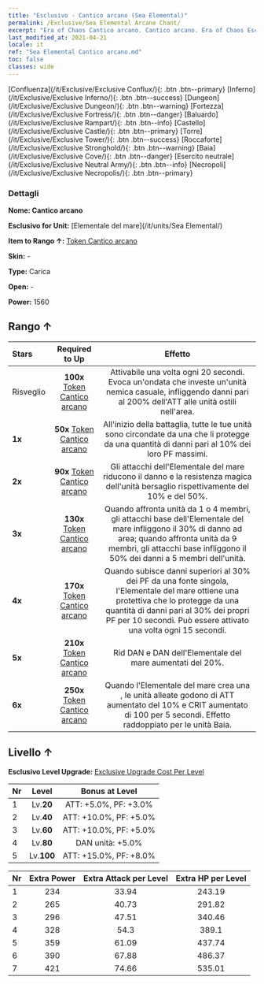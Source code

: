 ```yaml
---
title: "Esclusivo - Cantico arcano (Sea Elemental)"
permalink: /Exclusive/Sea Elemental Arcane Chant/
excerpt: "Era of Chaos Cantico arcano. Cantico arcano. Era of Chaos Esclusivo Cantico arcano. Elementale del mare Esclusivo."
last_modified_at: 2021-04-21
locale: it
ref: "Sea Elemental Cantico arcano.md"
toc: false
classes: wide
---
```

 [Confluenza](/it/Exclusive/Exclusive Conflux/){: .btn .btn--primary} [Inferno](/it/Exclusive/Exclusive Inferno/){: .btn .btn--success} [Dungeon](/it/Exclusive/Exclusive Dungeon/){: .btn .btn--warning} [Fortezza](/it/Exclusive/Exclusive Fortress/){: .btn .btn--danger} [Baluardo](/it/Exclusive/Exclusive Rampart/){: .btn .btn--info} [Castello](/it/Exclusive/Exclusive Castle/){: .btn .btn--primary} [Torre](/it/Exclusive/Exclusive Tower/){: .btn .btn--success} [Roccaforte](/it/Exclusive/Exclusive Stronghold/){: .btn .btn--warning} [Baia](/it/Exclusive/Exclusive Cove/){: .btn .btn--danger} [Esercito neutrale](/it/Exclusive/Exclusive Neutral Army/){: .btn .btn--info} [Necropoli](/it/Exclusive/Exclusive Necropolis/){: .btn .btn--primary} 

### Dettagli
 **Nome: Cantico arcano** 

 **Esclusivo for Unit:** [Elementale del mare](/it/units/Sea Elemental/) 

 **Item to Rango ↑:** [Token Cantico arcano](/it/Items/con_915/)

 **Skin:** -

 **Type:** Carica

 **Open:** -

 **Power:** 1560

## Rango ↑

  |     Stars    |  Required to Up | Effetto |
  |:-------------|:---------------:|:---------------:|
  |  Risveglio  | **100x** [Token Cantico arcano](/it/Items/con_915/) | <Maremoto> Attivabile una volta ogni 20 secondi. Evoca un'ondata che investe un'unità nemica casuale, infliggendo danni pari al 200% dell'ATT alle unità ostili nell'area. |
  | **1x** <i class="fas fa-star"/> | **50x** [Token Cantico arcano](/it/Items/con_915/) | All'inizio della battaglia, tutte le tue unità sono circondate da una <bolla> che li protegge da una quantità di danni pari al 10% dei loro PF massimi. |
  | **2x** <i class="fas fa-star"/> | **90x** [Token Cantico arcano](/it/Items/con_915/) | Gli attacchi dell'Elementale del mare riducono il danno e la resistenza magica dell'unità bersaglio rispettivamente del 10% e del 50%. |
  | **3x** <i class="fas fa-star"/> | **130x** [Token Cantico arcano](/it/Items/con_915/) | Quando affronta unità da 1 o 4 membri, gli attacchi base dell'Elementale del mare infliggono il 30% di danno ad area; quando affronta unità da 9 membri, gli attacchi base infliggono il 50% dei danni a 5 membri dell'unità. |
  | **4x** <i class="fas fa-star"/> | **170x** [Token Cantico arcano](/it/Items/con_915/) | Quando subisce danni superiori al 30% dei PF da una fonte singola, l'Elementale del mare ottiene una <bolla> protettiva che lo protegge da una quantità di danni pari al 30% dei propri PF per 10 secondi. Può essere attivato una volta ogni 15 secondi. |
  | **5x** <i class="fas fa-star"/> | **210x** [Token Cantico arcano](/it/Items/con_915/) | Rid DAN e DAN dell'Elementale del mare aumentati del 20%. |
  | **6x** <i class="fas fa-star"/> | **250x** [Token Cantico arcano](/it/Items/con_915/) | Quando l'Elementale del mare crea una <Gabbia abissale>, le unità alleate godono di ATT aumentato del 10% e CRIT aumentato di 100 per 5 secondi. Effetto raddoppiato per le unità Baia. |


## Livello ↑
 **Esclusivo Level Upgrade:** [Exclusive Upgrade Cost Per Level](/Exclusive/ExclusiveUpgradeCostPerLevel/)

  |  Nr  |   Level  | Bonus at Level |
  |:-----|:--------:|:--------------:|
  | 1 | Lv.**20** | ATT: +5.0%, PF: +3.0% |
  | 2 | Lv.**40** | ATT: +10.0%, PF: +5.0% |
  | 3 | Lv.**60** | ATT: +10.0%, PF: +5.0% |
  | 4 | Lv.**80** | DAN unità: +5.0% |
  | 5 | Lv.**100** | ATT: +15.0%, PF: +8.0% |


  |  Nr  |  Extra Power | Extra Attack per Level | Extra HP per Level |
  |:-----|:--------:|:--------:|:--------:|
  | 1 | 234 | 33.94 | 243.19 |
  | 2 | 265 | 40.73 | 291.82 |
  | 3 | 296 | 47.51 | 340.46 |
  | 4 | 328 | 54.3 | 389.1 |
  | 5 | 359 | 61.09 | 437.74 |
  | 6 | 390 | 67.88 | 486.37 |
  | 7 | 421 | 74.66 | 535.01 |


